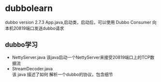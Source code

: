 # dubbolearn
dubbo version 2.7.3
App.java,启动类，启动后，可以使用 Dubbo Consumer 向本机20819端口发送dubbo请求

## dubbo学习
- NettyServer.java 
   该java启动一个NettyServer来接受20819端口上的TCP数据流
- StreamDecoder.java  
   该 java 描述了如何 解析一个dubbo的协议，包含细节

